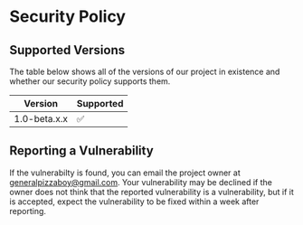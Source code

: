 # Security Policy

## Supported Versions

The table below shows all of the versions of our project in existence and whether our security policy supports them.

| Version | Supported          |
| ------- | ------------------ |
| 1.0-beta.x.x   | :white_check_mark: |

## Reporting a Vulnerability

If the vulnerabilty is found, you can email the project owner at generalpizzaboy@gmail.com. Your vulnerability may be declined 
if the owner does not think that the reported vulnerability is a vulnerability, but if it is accepted, expect the vulnerability to be fixed within a week after reporting.
